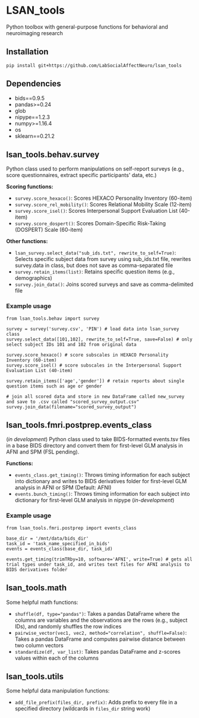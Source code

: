 # LSAN_tools

Python toolbox with general-purpose functions for behavioral and neuroimaging research

## Installation
```
pip install git+https://github.com/LabSocialAffectNeuro/lsan_tools
```

## Dependencies
- bids==0.9.5
- pandas>=0.24
- glob
- nipype==1.2.3
- numpy>=1.16.4
- os
- sklearn==0.21.2

## lsan_tools.behav.survey
Python class used to perform manipulations on self-report surveys (e.g., score questionnaires, extract specific participants' data, etc.)

**Scoring functions:**
- `survey.score_hexaco()`: Scores HEXACO Personality Inventory (60-item)
- `survey.score_rel_mobility()`: Scores Relational Mobility Scale (12-item)
- `survey.score_isel()`: Scores Interpersonal Support Evaluation List (40-item)
- `survey.score_dospert()`: Scores Domain-Specific Risk-Taking (DOSPERT) Scale (60-item) 

**Other functions:**
- `lsan_survey.select_data("sub_ids.txt", rewrite_to_self=True)`: Selects specific subject data from survey using sub_ids.txt file, rewrites survey.data in class, but does not save as comma-separated file
- `survey.retain_items(list)`: Retains specific question items (e.g., demographics)
- `survey.join_data()`: Joins scored surveys and save as comma-delimited file

### Example usage
``` 
from lsan_tools.behav import survey
```
```
survey = survey('survey.csv', 'PIN') # load data into lsan_survey class
survey.select_data([101,102], rewrite_to_self=True, save=False) # only select subject IDs 101 and 102 from original data

survey.score_hexaco() # score subscales in HEXACO Personality Inventory (60-item)
survey.score_isel() # score subscales in the Interpersonal Support Evaluation List (40-item)

survey.retain_items(['age','gender']) # retain reports about single question items such as age or gender
```
```
# join all scored data and store in new DataFrame called new_survey and save to .csv called "scored_survey_output.csv"
survey.join_data(filename="scored_survey_output")
```

## lsan_tools.fmri.postprep.events_class
(*in development*)
Python class used to take BIDS-formatted events.tsv files in a base BIDS directory and convert them for first-level GLM analysis in AFNI and SPM (FSL pending).

**Functions:**
- `events_class.get_timing()`: Throws timing information for each subject into dictionary and writes to BIDS derivatives folder for first-level GLM analysis in AFNI or SPM (Default: AFNI)
- `events.bunch_timing()`: Throws timing information for each subject into dictionary for first-level GLM analysis in nipype (*in-development*)

### Example usage
``` 
from lsan_tools.fmri.postprep import events_class
```
```
base_dir = '/mnt/data/bids_dir'
task_id = 'task_name_specified_in_bids'
events = events_class(base_dir, task_id)

events.get_timing(trimTRby=10, software='AFNI', write=True) # gets all trial types under task_id, and writes text files for AFNI analysis to BIDS derivatives folder

```
## lsan_tools.math
Some helpful math functions:
- `shuffle(df, type="pandas")`: Takes a pandas DataFrame where the columns are variables and the observations are the rows (e.g., subject IDs), and randomly shuffles the row indices
- `pairwise_vector(vec1, vec2, method="correlation", shuffle=False)`: Takes a pandas DataFrame and computes pairwise distance between two column vectors
- `standardize(df, var_list)`: Takes pandas DataFrame and z-scores values within each of the columns

## lsan_tools.utils
Some helpful data manipulation functions:
- `add_file_prefix(files_dir, prefix)`: Adds prefix to every file in a specified directory (wildcards in `files_dir` string work)
